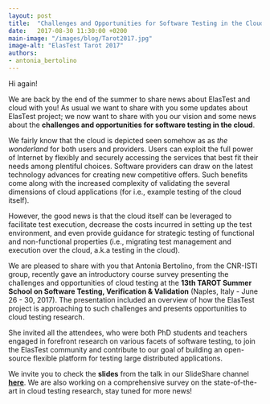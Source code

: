 ```yaml
---
layout: post
title:  "Challenges and Opportunities for Software Testing in the Cloud"
date:   2017-08-30 11:30:00 +0200
main-image: "/images/blog/Tarot2017.jpg"
image-alt: "ElasTest Tarot 2017"
authors:
- antonia_bertolino
---
```


Hi again!

We are back by the end of the summer to share news about ElasTest and cloud with you! As usual we want to share with you some updates about ElasTest project; we now want to share with you our vision and some news about the **challenges and opportunities for software testing in the cloud**.

We fairly know that the cloud is depicted seen somehow as as *the wonderland* for both users and providers. Users can exploit the full power of Internet by flexibly and securely accessing the services that best fit their needs among plentiful choices. Software providers can draw on the latest technology advances for creating new competitive offers. Such benefits come along with the increased complexity of validating the several dimensions of cloud applications (for i.e., example testing of the cloud itself).

However, the good news is that the cloud itself can be leveraged to facilitate test execution, decrease the costs incurred in setting up the test environment, and even provide guidance for strategic testing of functional and non-functional properties (i.e., migrating test management and execution over the cloud, a.k.a testing in the cloud).

We are pleased to share with you that Antonia Bertolino, from the CNR-ISTI group, recently gave an introductory course survey presenting the challenges and opportunities of cloud testing at the **13th TAROT Summer School on Software Testing, Verification & Validation** (Naples, Italy - June 26 - 30, 2017). The presentation included an overview of how the ElasTest project is approaching to such challenges and presents opportunities to cloud testing research. 

She invited all the attendees, who were both PhD students and teachers engaged in forefront research on various facets of software testing, to join the ElasTest community and contribute to our goal of building an open-source flexible platform for testing large distributed applications.

We invite you to check the **slides** from the talk in our SlideShare channel [**here**](https://www.slideshare.net/elastest/tarot-2017). We are also working on a comprehensive survey on the state-of-the-art in cloud testing research, stay tuned for more news!
